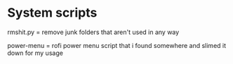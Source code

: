 # System scripts

rmshit.py = remove junk folders that aren't used in any way

power-menu = rofi power menu script that i found somewhere and slimed it down for my usage

